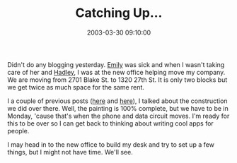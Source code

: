 ﻿---
layout: post
title: "Catching Up..."
comments: false
date: 2003-03-30 09:10:00
updated: 2004-05-03 20:58:00
categories:
 - Personal
subtext-id: 6c6f7e47-6156-406c-a9bf-59ee03fd595f
alias: /blog/Catching-Up.aspx
---


Didn't do any blogging yesterday. [Emily](http://www.provost.org/emily-provost.asp) was sick and when I wasn't taking care of her and [Hadley](http://www.provost.org/the-kid.asp), I was at the new office helping move my company. We are moving from 2701 Blake St. to 1320 27th St. It is only two blocks but we get twice as much space for the same rent.

I a couple of previous posts ([here](http://www.peterprovost.org/2003/03/15.html#a112) and [here](http://www.peterprovost.org/2003/03/22.html#a154)), I talked about the construction we did over there. Well, the painting is 100% complete, but we have to be in Monday, 'cause that's when the phone and data circuit moves. I'm ready for this to be over so I can get back to thinking about writing cool apps for people.

I may head in to the new office to build my desk and try to set up a few things, but I might not have time. We'll see.
